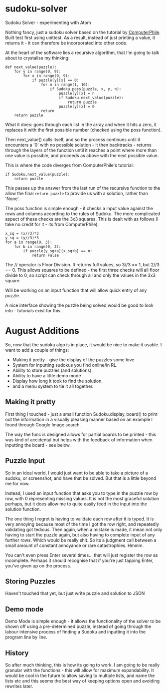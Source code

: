 # sudoku-solver

Sudoku Solver - experimenting with Atom

Nothing fancy, just a sudoku solver based on the tutorial by [ComputerPhile](#https://www.youtube.com/watch?v=G_UYXzGuqvM). Built test first using unittest. As a result, instead of just printing a value, it returns it - it can therefore be incorporated into other code.

At the heart of the software lies a recursive algorithm, that I'm going to talk about to crystalise my thinking:

```
def next_value(puzzle):
    for y in range(0, 9):
        for x in range(0, 9):
            if puzzle[y][x] == 0:
                for n in range(1, 10):
                    if Sudoku.poss(puzzle, x, y, n):
                        puzzle[y][x] = n
                        if Sudoku.next_value(puzzle):
                            return puzzle
                        puzzle[y][x] = 0
                return
    return puzzle
```

What it does: goes through each list in the array and when it hits a zero, it replaces it with the first possible number (checked using the poss function).

Then next_value() calls itself, and so the process continues until it encounters a '0' with no possible solution - it then backtracks - returns through the layers of the function until it reaches a point where more than one value is possible, and proceeds as above with the next possible value.

This is where the code diverges from ComputerPhile's tutorial:

```
if Sudoku.next_value(puzzle):
    return puzzle
```

This passes up the answer from the last run of the recursive function to the allow the final `return puzzle` to provide us with a solution, rather than 'None'.

The poss function is simple enough - it checks a input value against the rows and columns according to the rules of Sudoku. The more complicated aspect of these checks are the 3x3 squares. This is dealt with as follows (I take no credit for it - its from ComputerPhile):

```
x_sq = (x//3)*3
y_sq = (y//3)*3
for a in range(0, 3):
    for b in range(0, 3):
        if puzzle[y_sq+a][x_sq+b] == n:
            return False
```

The // operator is Floor Division. It returns full values, so 3//3 == 1, but 2//3 == 0. This allows squares to be defined - the first three checks will all floor divide to 0, so script can check through all and only the values in the 3x3 square.

Will be working on an input function that will allow quick entry of any puzzle.

A nice interface showing the puzzle being solved would be good to look into - tutorials exist for this.

# August Additions

So, now that the sudoku algo is in place, it would be nice to make it usable. I want to add a couple of things:

- Making it pretty - give the display of the puzzles some love
- System for inputting sudokus you find online/in RL.
- Ability to store puzzles (and solutions)
- Ability to have a little demo mode
- Display how long it took to find the solution.
- and a menu system to tie it all together.

## Making it pretty

First thing I touched - just a small function Sudoku.display_board() to print out the information in a visually pleasing manner based on an example I found through Google Image search. 

The way the func is designed allows for partial boards to be printed - this was kind of accidental but helps with the feedback of information when inputting the board - see below.

## Puzzle Input

So in an ideal world, I would just want to be able to take a picture of a sudoku, or screenshot, and have that be solved. But that is a little beyond me for now.

Instead, I used an input function that asks you to type in the puzzle row by row, with 0 representing missing values. It is not the most graceful solution perhaps, but it does allow me to quite easily feed in the input into the solution function.

The one thing I regret is having to validate each row after it is typed. It is very annoying because most of the time I got the row right, and repeatedly validating got tedious. Then again, when a mistake is made, it mean not only having to start the puzzle again, but also having to complete input of any further rows. Which would be really shit. So its a judgment call between a small amount of constant annoyance or rare catastrophies. Hmmm.

You can't even press Enter several times... that will just register the row as incomplete. Perhaps it should recognise that if you're just tapping Enter, you've given up on the process. 

## Storing Puzzles

Haven't touched that yet, but just write puzzle and solution to JSON

## Demo mode

Demo Mode is simple enough - it allows the functionality of the solver to be shown off using a pre-determined puzzle, instead of going through the labour intensive process of finding a Sudoku and inputting it into the program line by line.

## History

So after much thinking, this is how its going to work. I am going to be really granular with the functions - this will allow for maximum expandability. It would be cool in the future to allow saving to multiple lists, and name the lists etc and this seems the best way of keeping options open and avoiding rewrites later. 



